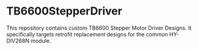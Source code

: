 # TB6600StepperDriver

This repository contains custom TB6600 Stepper Motor Driver Designs.  It specifically targets retrofit replacement designs for the common HY-DIV268N module.

